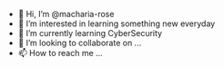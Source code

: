 - 👋 Hi, I’m @macharia-rose
- 👀 I’m interested in learning something new everyday
- 🌱 I’m currently learning CyberSecurity
- 💞️ I’m looking to collaborate on ...
- 📫 How to reach me ...

<!---
macharia-rose/macharia-rose is a ✨ special ✨ repository because its `README.md` (this file) appears on your GitHub profile.
You can click the Preview link to take a look at your changes.
--->
